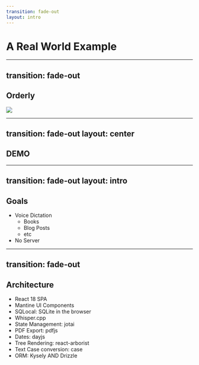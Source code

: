 ```yaml
---
transition: fade-out
layout: intro
---
```


# A Real World Example

---
transition: fade-out
---

## Orderly

![](/images/orderly-02.png)

---
transition: fade-out
layout: center
---

## DEMO

---
transition: fade-out
layout: intro
---

## Goals

- Voice Dictation
  - Books
  - Blog Posts
  - etc
- No Server


---
transition: fade-out
---

## Architecture

- React 18 SPA
- Mantine UI Components
- SQLocal: SQLite in the browser
- Whisper.cpp
- State Management: jotai
- PDF Export: pdfjs
- Dates: dayjs
- Tree Rendering: react-arborist
- Text Case conversion: case
- ORM: Kysely AND Drizzle
